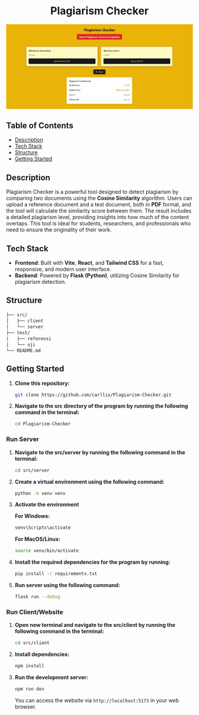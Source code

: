 <h1 align="center">Plagiarism Checker</h1>

![PlagiarismChecker](image.png)
## Table of Contents
- [Description](#description)
- [Tech Stack](#tech-stack)
- [Structure](#structure)
- [Getting Started](#getting-started)

## Description
Plagiarism Checker is a powerful tool designed to detect plagiarism by comparing two documents using the **Cosine Similarity** algorithm. Users can upload a reference document and a test document, both in **PDF** format, and the tool will calculate the similarity score between them. The result includes a detailed plagiarism level, providing insights into how much of the content overlaps. This tool is ideal for students, researchers, and professionals who need to ensure the originality of their work.

## Tech Stack
- **Frontend**: Built with **Vite**, **React**, and **Tailwind CSS** for a fast, responsive, and modern user interface.
- **Backend**: Powered by **Flask (Python)**, utilizing Cosine Similarity for plagiarism detection.

## Structure
```
├── src/
│   ├── client
│   └── server
├── test/
|   ├── referensi
|   └── uji
└── README.md
```

## Getting Started
1. **Clone this repository:**
   ```bash
   git clone https://github.com/carllix/Plagiarism-Checker.git
   ```
2. **Navigate to the src directory of the program by running the following command in the terminal:**
   ```bash
   cd Plagiarism-Checker
   ```

### Run Server
1. **Navigate to the src/server by running the following command in the terminal:**
   ```bash
   cd src/server
   ```
2. **Create a virtual environment using the following command:**
    ```bash
   python -m venv venv
   ```
3. **Activate the environment**

    **For Windows:**
    ```bash
    venv\Scripts\activate
    ```
   **For MacOS/Linux:**
    ```bash
    source venv/bin/activate
    ```
4. **Install the required dependencies for the program by running:**
   ```bash
   pip install -r requirements.txt
   ```
5. **Run server using the following command:**
    ```bash
   flask run --debug
   ```
### Run Client/Website
1. **Open new terminal and navigate to the src/client by running the following command in the terminal:**
   ```bash
   cd src/client
   ```
2. **Install dependencies:**
    ```bash
   npm install
   ```
3. **Run the development server:**
    ```bash
   npm run dev
   ```
   You can access the website via `http://localhost:5173` in your web browser.